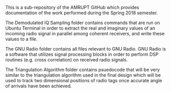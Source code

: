 This is a sub-repository of the AMRUPT GitHub which provides documentation of the work performed during the Spring 2018 semester. 

The Demodulated IQ Sampling folder contains commands that are run on Ubuntu Terminal in order to extract the real and imaginary values of an incoming radio signal in parallel among coherent receivers, and write these values to a file.

The GNU Radio folder contains all files relevant to GNU Radio. GNU Radio is a software that utilizes signal processing blocks in order to perform DSP routines (e.g. cross correlation) on received radio signals. 

The Triangulation Algorithm folder contains psuedocode that will be very similar to the triangulation algorithm used in the final design which will be used to track two dimensional positions of radio tags once accurate angle of arrivals have been achieved.
